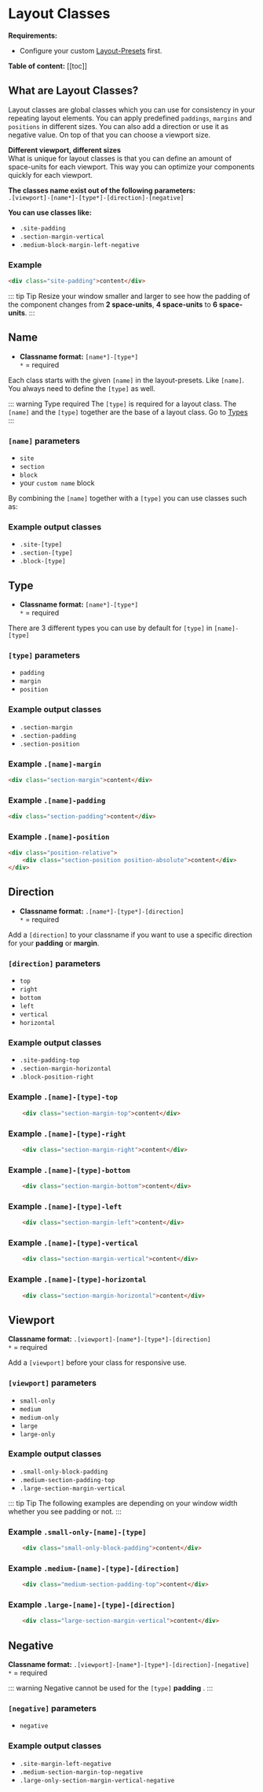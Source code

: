# Layout Classes
**Requirements:**
- Configure your custom [Layout-Presets](/settings/layout-presets.md) first.

**Table of content:**
[[toc]]


## What are Layout Classes?

Layout classes are global classes which you can use for consistency in your repeating layout elements. You can apply predefined `paddings`, `margins` and `positions` in different sizes. You can also add a direction or use it as negative value. On top of that you can choose a viewport size.  

**Different viewport, different sizes**<br>
What is unique for layout classes is that you can define an amount of space-units for each viewport. This way you can optimize your components quickly for each viewport. 

**The classes name exist out of the following parameters:** <br>
`.[viewport]-[name*]-[type*]-[direction]-[negative]`

**You can use classes like:**
- `.site-padding`
- `.section-margin-vertical`
- `.medium-block-margin-left-negative`


### Example
<Layout-Classes-Name content="site-padding"/>

```html
<div class="site-padding">content</div>
```

::: tip Tip
Resize your window smaller and larger to see how the padding of the component changes from **2 space-units**, **4 space-units** to **6 space-units**. 
:::



## Name
- **Classname format:** `[name*]-[type*]`<br>
`*` = required

Each class starts with the given `[name]` in the layout-presets. Like `[name]`. You always need to define the `[type]` as well. 

::: warning Type required
 The `[type]` is required for a layout class. The `[name]` and the `[type]` together are the base of a layout class.  Go to [Types](#types)  
:::

### `[name]` parameters
- `site`
- `section`
- `block`
- your `custom name` block 

By combining the `[name]` together with a `[type]` you can use classes such as:

### Example output classes
- `.site-[type]` 
- `.section-[type]`
- `.block-[type]`

## Type
 - **Classname format:** `[name*]-[type*]`<br>
`*` = required

There are 3 different types you can use by default for `[type]` in `[name]-[type]`
### `[type]` parameters
- `padding`
- `margin`
- `position` 

### Example output classes
- `.section-margin`
- `.section-padding`
- `.section-position`


### Example `.[name]-margin`
<Layout-Classes-SectionMargin content="content"/>

```html
<div class="section-margin">content</div>
```

### Example `.[name]-padding`
<Layout-Classes-SectionPadding content="content"/>

```html
<div class="section-padding">content</div>
```

### Example `.[name]-position`
<Layout-Classes-SectionPosition content="content"/>

```html
<div class="position-relative">
	<div class="section-position position-absolute">content</div>
</div>
```

## Direction
- **Classname format:** `.[name*]-[type*]-[direction]`<br>
`*` = required


Add a `[direction]` to your classname if you want to use a specific direction for your **padding** or **margin**.
 
 
### `[direction]` parameters
- `top`
- `right`
- `bottom`
- `left`
- `vertical`
- `horizontal`

### Example output classes
- `.site-padding-top`
- `.section-margin-horizontal`
- `.block-position-right`


### Example `.[name]-[type]-top`
<Layout-Classes-Top content="content"/>

```html
	<div class="section-margin-top">content</div>
```

### Example `.[name]-[type]-right`
<Layout-Classes-Right content="content"/>

```html
	<div class="section-margin-right">content</div>
```

### Example `.[name]-[type]-bottom`
<Layout-Classes-Bottom content="content"/>

```html
	<div class="section-margin-bottom">content</div>
```

### Example `.[name]-[type]-left`
<Layout-Classes-Left content="content"/>

```html
	<div class="section-margin-left">content</div>
```

### Example `.[name]-[type]-vertical`
<Layout-Classes-Vertical content="content"/>

```html
	<div class="section-margin-vertical">content</div>
```

### Example `.[name]-[type]-horizontal`
<Layout-Classes-Horizontal content="content"/>

```html
	<div class="section-margin-horizontal">content</div>
```

## Viewport
**Classname format:** `.[viewport]-[name*]-[type*]-[direction]`<br>
`*` = required

Add a  `[viewport]` before your class for responsive use.

### `[viewport]` parameters
- `small-only`
- `medium`
- `medium-only`
- `large`
- `large-only`

### Example output classes
- `.small-only-block-padding`
- `.medium-section-padding-top`
- `.large-section-margin-vertical`

::: tip Tip
The following examples are depending on your window width whether you see padding or not. 
:::
### Example `.small-only-[name]-[type]`


<Layout-Classes-SmallOnly content="content"/>

```html
	<div class="small-only-block-padding">content</div>
```

### Example `.medium-[name]-[type]-[direction]`
<Layout-Classes-Medium content="content"/>

```html
	<div class="medium-section-padding-top">content</div>
```

### Example `.large-[name]-[type]-[direction]`
<Layout-Classes-Large content="content"/>

```html
	<div class="large-section-margin-vertical">content</div>
```

## Negative
**Classname format:** `.[viewport]-[name*]-[type*]-[direction]-[negative]`<br>
`*` = required

::: warning
Negative cannot be used for the `[type]` **padding** . 
:::

### `[negative]` parameters
- `negative`


### Example output classes
- `.site-margin-left-negative` 
- `.medium-section-margin-top-negative` 
- `.large-only-section-margin-vertical-negative`





